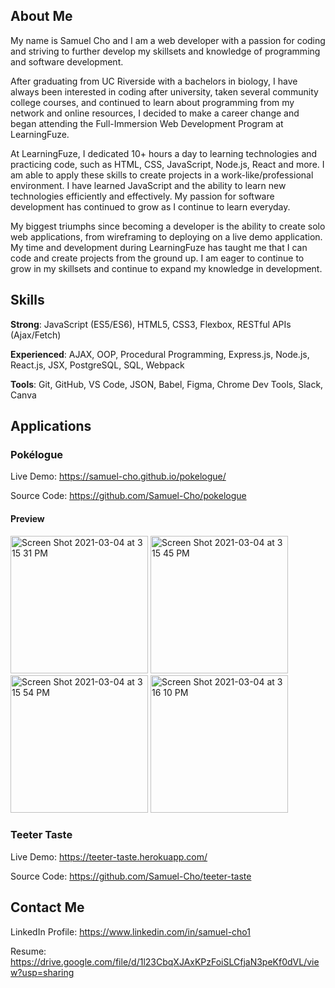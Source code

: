 ## About Me

My name is Samuel Cho and I am a web developer with a passion for coding and striving to further develop my skillsets and knowledge of programming and software development.

After graduating from UC Riverside with a bachelors in biology, I have always been interested in coding after university, taken several community college courses, and continued to learn about programming from my network and online resources, I decided to make a career change and began attending the Full-Immersion Web Development Program at LearningFuze.

At LearningFuze, I dedicated 10+ hours a day to learning technologies and practicing code, such as HTML, CSS, JavaScript, Node.js, React and more. I am able to apply these skills to create projects in a work-like/professional environment. I have learned JavaScript and the ability to learn new technologies efficiently and effectively. My passion for software development has continued to grow as I continue to learn everyday.

My biggest triumphs since becoming a developer is the ability to create solo web applications, from wireframing to deploying on a live demo application. My time and development during LearningFuze has taught me that I can code and create projects from the ground up. I am eager to continue to grow in my skillsets and continue to expand my knowledge in development.

## Skills

**Strong**: JavaScript (ES5/ES6), HTML5, CSS3, Flexbox, RESTful APIs (Ajax/Fetch)

**Experienced**: AJAX, OOP, Procedural Programming, Express.js, Node.js, React.js, JSX, PostgreSQL, SQL, Webpack

**Tools**: Git, GitHub, VS Code, JSON, Babel, Figma, Chrome Dev Tools, Slack, Canva

## Applications

### Pokélogue

Live Demo: https://samuel-cho.github.io/pokelogue/ 

Source Code: https://github.com/Samuel-Cho/pokelogue

#### Preview

<img width="220" alt="Screen Shot 2021-03-04 at 3 15 31 PM" src="https://user-images.githubusercontent.com/76749207/110043757-d27de180-7cfc-11eb-9869-64335818f86e.png"> <img width="220" alt="Screen Shot 2021-03-04 at 3 15 45 PM" src="https://user-images.githubusercontent.com/76749207/110043761-d3af0e80-7cfc-11eb-806d-9f65d5c9133f.png"> <img width="220" alt="Screen Shot 2021-03-04 at 3 15 54 PM" src="https://user-images.githubusercontent.com/76749207/110043762-d447a500-7cfc-11eb-8ba5-74a8f6cf34b7.png"> <img width="220" alt="Screen Shot 2021-03-04 at 3 16 10 PM" src="https://user-images.githubusercontent.com/76749207/110043764-d4e03b80-7cfc-11eb-9fcc-71b8c8aaf0cf.png">

### Teeter Taste

Live Demo: https://teeter-taste.herokuapp.com/

Source Code: https://github.com/Samuel-Cho/teeter-taste

## Contact Me

LinkedIn Profile: https://www.linkedin.com/in/samuel-cho1

Resume: https://drive.google.com/file/d/1l23CbqXJAxKPzFoiSLCfjaN3peKf0dVL/view?usp=sharing

<!--
**Samuel-Cho/Samuel-Cho** is a ✨ _special_ ✨ repository because its `README.md` (this file) appears on your GitHub profile.
Here are some ideas to get you started:
- 🔭 I’m currently working on ...
- 🌱 I’m currently learning ...
- 👯 I’m looking to collaborate on ...
- 🤔 I’m looking for help with ...
- 💬 Ask me about ...
- 📫 How to reach me: ...
- 😄 Pronouns: ...
- ⚡ Fun fact: ...
-->
